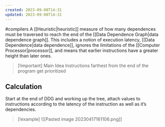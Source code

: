 ```yaml
---
created: 2023-09-08T14:31
updated: 2023-09-08T14:31
---
```

#compilers 
A [[Heuristic|heuristic]] measure of how many dependences must be traversed to reach the end of the [[Data Dependence Graph|data dependence graph]]. This includes a notion of execution latency, [[Data Dependence|data dependence]], ignores the limitations of the [[Computer Processor|processor]], and means that earlier instructions have a greater height than later ones.

>[!important] Main Idea
> Instructions farthest from the end of the program get prioritized

## Calculation
Start at the end of DDG and working up the tree, attach values to instructions according to the latency of the instruction as well as it’s dependencies.

>[!example] 
>![[Pasted image 20230417161106.png]]
